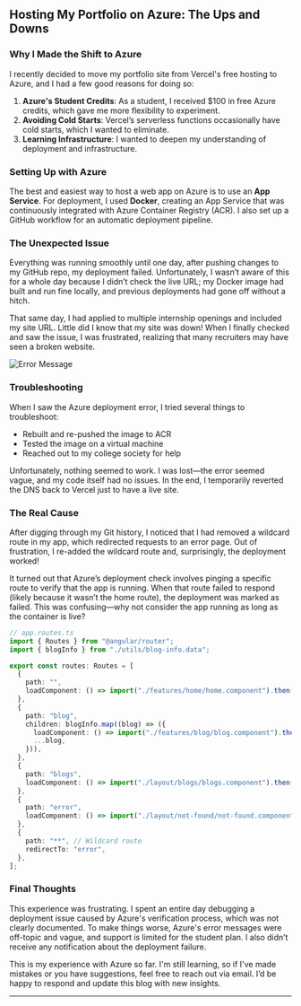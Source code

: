 ## Hosting My Portfolio on Azure: The Ups and Downs

### Why I Made the Shift to Azure

I recently decided to move my portfolio site from Vercel's free hosting to Azure, and I had a few good reasons for doing so:

1. **Azure's Student Credits**: As a student, I received $100 in free Azure credits, which gave me more flexibility to experiment.
2. **Avoiding Cold Starts**: Vercel’s serverless functions occasionally have cold starts, which I wanted to eliminate.
3. **Learning Infrastructure**: I wanted to deepen my understanding of deployment and infrastructure.

### Setting Up with Azure

The best and easiest way to host a web app on Azure is to use an **App Service**. For deployment, I used **Docker**, creating an App Service that was continuously integrated with Azure Container Registry (ACR). I also set up a GitHub workflow for an automatic deployment pipeline.

### The Unexpected Issue

Everything was running smoothly until one day, after pushing changes to my GitHub repo, my deployment failed. Unfortunately, I wasn’t aware of this for a whole day because I didn’t check the live URL; my Docker image had built and run fine locally, and previous deployments had gone off without a hitch.

That same day, I had applied to multiple internship openings and included my site URL. Little did I know that my site was down! When I finally checked and saw the issue, I was frustrated, realizing that many recruiters may have seen a broken website.

![Error Message](/images/azure-error.webp)

### Troubleshooting

When I saw the Azure deployment error, I tried several things to troubleshoot:

- Rebuilt and re-pushed the image to ACR
- Tested the image on a virtual machine
- Reached out to my college society for help

Unfortunately, nothing seemed to work. I was lost—the error seemed vague, and my code itself had no issues. In the end, I temporarily reverted the DNS back to Vercel just to have a live site.

### The Real Cause

After digging through my Git history, I noticed that I had removed a wildcard route in my app, which redirected requests to an error page. Out of frustration, I re-added the wildcard route and, surprisingly, the deployment worked!

It turned out that Azure’s deployment check involves pinging a specific route to verify that the app is running. When that route failed to respond (likely because it wasn’t the home route), the deployment was marked as failed. This was confusing—why not consider the app running as long as the container is live?

```ts
// app.routes.ts
import { Routes } from "@angular/router";
import { blogInfo } from "./utils/blog-info.data";

export const routes: Routes = [
  {
    path: "",
    loadComponent: () => import("./features/home/home.component").then((m) => m.HomeComponent),
  },
  {
    path: "blog",
    children: blogInfo.map((blog) => ({
      loadComponent: () => import("./features/blog/blog.component").then((m) => m.BlogComponent),
      ...blog,
    })),
  },
  {
    path: "blogs",
    loadComponent: () => import("./layout/blogs/blogs.component").then((m) => m.BlogsComponent),
  },
  {
    path: "error",
    loadComponent: () => import("./layout/not-found/not-found.component").then((m) => m.NotFoundComponent),
  },
  {
    path: "**", // Wildcard route
    redirectTo: "error",
  },
];
```

### Final Thoughts

This experience was frustrating. I spent an entire day debugging a deployment issue caused by Azure's verification process, which was not clearly documented. To make things worse, Azure's error messages were off-topic and vague, and support is limited for the student plan. I also didn’t receive any notification about the deployment failure.

This is my experience with Azure so far. I'm still learning, so if I've made mistakes or you have suggestions, feel free to reach out via email. I’d be happy to respond and update this blog with new insights.

---
